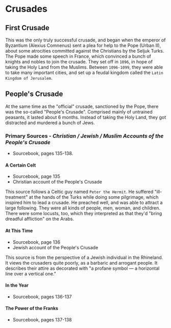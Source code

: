 # Crusades

## First Crusade

This was the only truly successful crusade, and began when the emperor of
Byzantium (Alexius Comnenus) sent a plea for help to the Pope (Urban II), about
some atrocities committed against the Christians by the Seljuk Turks. The Pope
made some speech in France, which convinced a bunch of knights and nobles to
join the crusade. They set off in `1096`, in hope of taking the Holy Land from
the Muslims. Between `1096-1099`, they were able to take many important cities,
and set up a feudal kingdom called the `Latin Kingdom of Jerusalem`.

## People's Crusade

At the same time as the "official" crusade, sanctioned by the Pope, there was
the so-called "People's Crusade". Comprised mainly of untrained peasants, it
lasted about 6 months. Instead of taking the Holy Land, they got distracted and
murdered a bunch of Jews.

### Primary Sources - *Christian / Jewish / Muslim Accounts of the People's Crusade*

- Sourcebook, pages 135-138.

#### A Certain Celt

- Sourcebook, page 135
- Christian account of the People's Crusade

This source follows a Celtic guy named `Peter the Hermit`. He suffered
"ill-treatment" at the hands of the Turks while doing some pilgrimage, which
inspired him to lead a crusade. He preached well, and was able to attract a
large following. They were all kinds of people, men, woman, and children. There
were some locusts, too, which they interpreted as that they'd "bring dreadful
affliction" on the Arabs.

#### At This Time

- Sourcebook, page 136
- Jewish account of the People's Crusade

This source is from the perspective of a Jewish individual in the Rhineland.
It views the crusaders quite poorly, as a barbaric and arrogant people. It
describes their attire as decorated with "a profane symbol — a horizontal line
over a vertical one."

#### In the Year

- Sourcebook, pages 136-137

#### The Power of the Franks

- Sourcebook, pages 137-138


